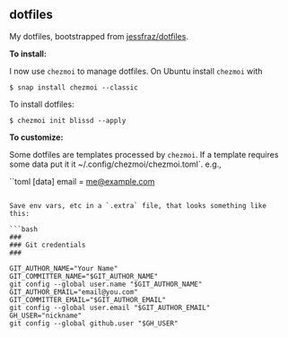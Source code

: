 ## dotfiles

My dotfiles, bootstrapped from [jessfraz/dotfiles](https://github.com/jessfraz/dotfiles).

**To install:**

I now use `chezmoi` to manage dotfiles. On Ubuntu install `chezmoi` with
```console
$ snap install chezmoi --classic
```

To install dotfiles:
```console
$ chezmoi init blissd --apply
```

**To customize:**

Some dotfiles are templates processed by `chezmoi`. If a template requires some data put it it
~/.config/chezmoi/chezmoi.toml`. e.g.,

``toml
[data]
	email = me@example.com
```

Save env vars, etc in a `.extra` file, that looks something like
this:

```bash
###
### Git credentials
###

GIT_AUTHOR_NAME="Your Name"
GIT_COMMITTER_NAME="$GIT_AUTHOR_NAME"
git config --global user.name "$GIT_AUTHOR_NAME"
GIT_AUTHOR_EMAIL="email@you.com"
GIT_COMMITTER_EMAIL="$GIT_AUTHOR_EMAIL"
git config --global user.email "$GIT_AUTHOR_EMAIL"
GH_USER="nickname"
git config --global github.user "$GH_USER"
```

